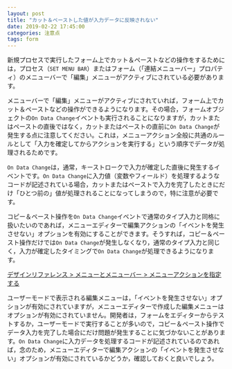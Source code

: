 ```yaml
---
layout: post
title: "カット＆ペーストした値が入力データに反映されない"
date: 2019-02-22 17:45:00
categories: 注意点
tags: form
---
```


新規プロセスで実行したフォーム上でカット＆ペーストなどの操作をするためには，プロセス（``SET MENU BAR``）またはフォーム（「連結メニューバー」プロパティ）のメニューバーで「編集」メニューがアクティブにされている必要があります。

メニューバーで「編集」メニューがアクティブにされていれば，フォーム上でカット＆ペーストなどの操作ができるようになります。その場合，フォームオブジェクトの``On Data Change``イベントも実行されることになりますが，カットまたはペーストの直後ではなく，カットまたはペーストの直前に``On Data Change``が発生する点に注意してください。これは，メニューアクション全般に共通のルールとして「入力を確定してからアクションを実行する」という順序でデータが処理されるためです。

``On Data Change``は，通常，キーストロークで入力が確定した直後に発生するイベントです。``On Data Change``に入力値（変数やフィールド）を処理するようなコードが記述されている場合，カットまたはペーストで入力を完了したときにだけ「ひとつ前の」値が処理されることになってしまうので，特に注意が必要です。

コピー＆ペースト操作を``On Data Change``イベントで通常のタイプ入力と同格に扱いたいのであれば，メニューエディターで編集アクションの「イベントを発生させない」オプションを有効にすることができます。そうすれば，コピー＆ペースト操作だけでは``On Data Change``が発生しなくなり，通常のタイプ入力と同じく，入力が確定したタイミングで``On Data Change``が処理できるようになります。

[デザインリファレンス > メニューとメニューバー > メニューアクションを指定する](https://doc.4d.com/4Dv17/4D/17.1/Specifying-the-action-of-a-menu.300-4201054.ja.html)

ユーザーモードで表示される編集メニューは，「イベントを発生させない」オプションが有効にされていますが，メニューエディターで作成した編集メニューはオプションが有効にされていません。開発者は，フォームをエディターからテストするか，ユーザーモードで実行することが多いので，コピー＆ペースト操作でデータ入力を完了した場合にだけ問題が発生することに気づかないことがあります。``On Data Change``に入力データを処理するコードが記述されているのであれば，念のため，メニューエディターで編集アクションの「イベントを発生させない」オプションが有効にされているかどうか，確認しておくと良いでしょう。
